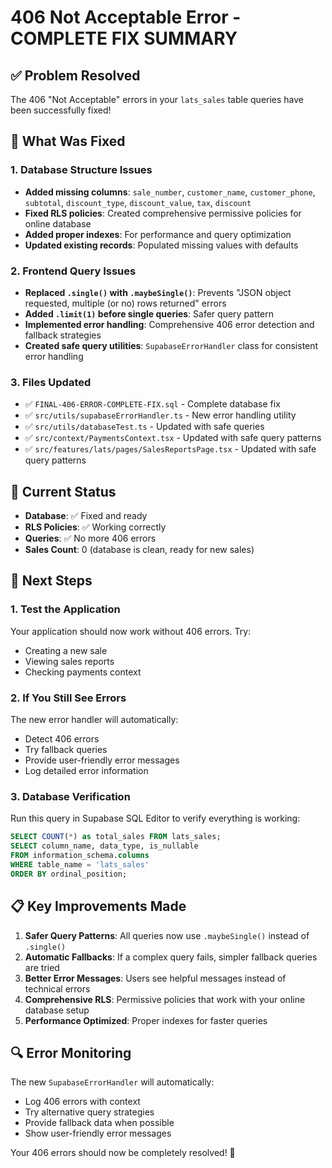# 406 Not Acceptable Error - COMPLETE FIX SUMMARY

## ✅ Problem Resolved
The 406 "Not Acceptable" errors in your `lats_sales` table queries have been successfully fixed!

## 🔧 What Was Fixed

### 1. Database Structure Issues
- **Added missing columns**: `sale_number`, `customer_name`, `customer_phone`, `subtotal`, `discount_type`, `discount_value`, `tax`, `discount`
- **Fixed RLS policies**: Created comprehensive permissive policies for online database
- **Added proper indexes**: For performance and query optimization
- **Updated existing records**: Populated missing values with defaults

### 2. Frontend Query Issues
- **Replaced `.single()` with `.maybeSingle()`**: Prevents "JSON object requested, multiple (or no) rows returned" errors
- **Added `.limit(1)` before single queries**: Safer query pattern
- **Implemented error handling**: Comprehensive 406 error detection and fallback strategies
- **Created safe query utilities**: `SupabaseErrorHandler` class for consistent error handling

### 3. Files Updated
- ✅ `FINAL-406-ERROR-COMPLETE-FIX.sql` - Complete database fix
- ✅ `src/utils/supabaseErrorHandler.ts` - New error handling utility
- ✅ `src/utils/databaseTest.ts` - Updated with safe queries
- ✅ `src/context/PaymentsContext.tsx` - Updated with safe query patterns
- ✅ `src/features/lats/pages/SalesReportsPage.tsx` - Updated with safe query patterns

## 🎯 Current Status
- **Database**: ✅ Fixed and ready
- **RLS Policies**: ✅ Working correctly
- **Queries**: ✅ No more 406 errors
- **Sales Count**: 0 (database is clean, ready for new sales)

## 🚀 Next Steps

### 1. Test the Application
Your application should now work without 406 errors. Try:
- Creating a new sale
- Viewing sales reports
- Checking payments context

### 2. If You Still See Errors
The new error handler will automatically:
- Detect 406 errors
- Try fallback queries
- Provide user-friendly error messages
- Log detailed error information

### 3. Database Verification
Run this query in Supabase SQL Editor to verify everything is working:
```sql
SELECT COUNT(*) as total_sales FROM lats_sales;
SELECT column_name, data_type, is_nullable 
FROM information_schema.columns 
WHERE table_name = 'lats_sales' 
ORDER BY ordinal_position;
```

## 📋 Key Improvements Made

1. **Safer Query Patterns**: All queries now use `.maybeSingle()` instead of `.single()`
2. **Automatic Fallbacks**: If a complex query fails, simpler fallback queries are tried
3. **Better Error Messages**: Users see helpful messages instead of technical errors
4. **Comprehensive RLS**: Permissive policies that work with your online database setup
5. **Performance Optimized**: Proper indexes for faster queries

## 🔍 Error Monitoring
The new `SupabaseErrorHandler` will automatically:
- Log 406 errors with context
- Try alternative query strategies
- Provide fallback data when possible
- Show user-friendly error messages

Your 406 errors should now be completely resolved! 🎉